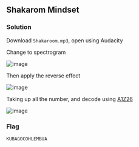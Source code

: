 ## Shakarom Mindset

### Solution

Download `Shakaroom.mp3`, open using Audacity

Change to spectrogram

![image](https://github.com/0hanif0/rAKSASA2023CTF-Writeups/assets/23289982/e16abe9d-1638-416c-9d3e-89cdd8e383fd)

Then apply the reverse effect 

![image](https://github.com/0hanif0/rAKSASA2023CTF-Writeups/assets/23289982/f8c40b93-6d4d-4e43-b3af-d354a227e82a)

Taking up all the number, and decode using [A1Z26](https://www.dcode.fr/letter-number-cipher)

![image](https://github.com/0hanif0/rAKSASA2023CTF-Writeups/assets/23289982/7ec2bcfd-272f-4839-bd4c-68af420776a9)

### Flag

`KUBAGOCOHLEMBUA`
